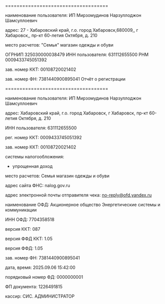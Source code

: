 

====================================

наименование пользователя: ИП Мирзомудинов Нарзуллоджон Шамсуллоевич

адрес: 27 - Хабаровский край, г.о. город Хабаровск,680009,, г Хабаровск,, пр-кт 60-летия Октября, д. 210

место расчетов: "Семья" магазин одежды и обуви

ОГРНИП 325030000038479
ИНН пользователя: 631112655500
РНМ 0009433745051392


зав. номер ККТ: 00108720021402



зав. номер ФН:  7381440900895041
Отчёт о регистрации

====================================

наименование пользователя: ИП Мирзомудинов Нарзуллоджон Шамсуллоевич

адрес: Хабаровский край, г.о. город Хабаровск, г Хабаровск, пр-кт 60-летия Октября, д. 210

ИНН пользователя: 631112655500

рег. номер ККТ: 0009433745051392

зав. номер ККТ: 00108720021402

системы налогообложения:

- упрощенная доход



место расчетов: Семья магазин одежды и обуви

адрес сайта ФНС: nalog.gov.ru

адрес электронной почты отправителя чека: no-reply@ofd.yandex.ru

наименование ОФД: Акционерное общество Энергетические системы и коммуникации

ИНН ОФД: 7704358518

версия ККТ: 087

версия ФФД ККТ: 1.05

версия ФФД: 1.05

зав. номер ФН: 7381440900895041

дата, время: 2025.09.06 15:42:00

порядковый номер ФД: 0000000001

ФП документа: 1226491815

кассир: СИС. АДМИНИСТРАТОР